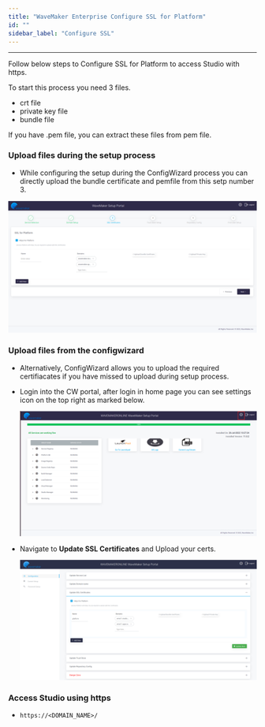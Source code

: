 ```yaml
---
title: "WaveMaker Enterprise Configure SSL for Platform"
id: ""
sidebar_label: "Configure SSL"
---
```

---

Follow below steps to Configure SSL for Platform to access Studio with https.

To start this process you need 3 files.

- crt file
- private key file
- bundle file

If you have .pem file, you can extract these files from pem file.

### Upload files during the setup process

- While configuring the setup during the ConfigWizard process you can directly upload the bundle certificate and pemfile from this setp number 3.

[![ssl for platform](/learn/assets/wme-setup/wme-portal-setup/ssl-for-platform.png)](/learn/assets/wme-setup/wme-portal-setup/ssl-for-platform.png)


### Upload files from the configwizard

- Alternatively, ConfigWizard allows you to upload the required certifiacates if you have missed to upload during setup process. 

- Login into the CW portal, after login in home page you can see settings icon on the top right as marked below.
    
    [![cw_stop](/learn/assets/wme-setup/upgrade-wme-setup/cw-stop-settings.png)](/learn/assets/wme-setup/upgrade-wme-setup/cw-stop-settings.png) 

- Navigate to **Update SSL Certificates** and Upload your certs.

    [![cw_stop](/learn/assets/wme-setup/upgrade-wme-setup/Update-SSL-Cert.png)](/learn/assets/wme-setup/upgrade-wme-setup/Update-SSL-Cert.png)


### Access Studio using https

- ```https://<DOMAIN_NAME>/```
